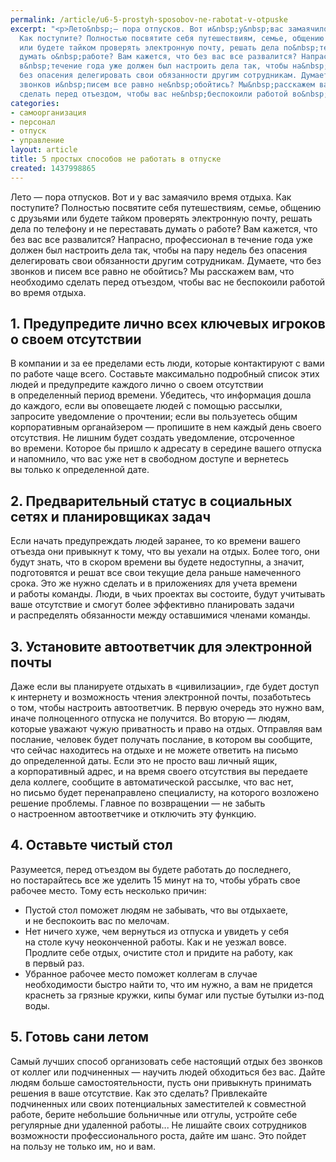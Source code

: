 ```yaml
---
permalink: /article/u6-5-prostyh-sposobov-ne-rabotat-v-otpuske
excerpt: "<p>Лето&nbsp;— пора отпусков. Вот и&nbsp;у&nbsp;вас замаячило время отдыха.
  Как поступите? Полностью посвятите себя путешествиям, семье, общению с&nbsp;друзьями
  или будете тайком проверять электронную почту, решать дела по&nbsp;телефону и&nbsp;не&nbsp;переставать
  думать о&nbsp;работе? Вам кажется, что без вас все развалится? Напрасно, профессионал
  в&nbsp;течение года уже должен был настроить дела так, чтобы на&nbsp;пару недель
  без опасения делегировать свои обязанности другим сотрудникам. Думаете, что без
  звонков и&nbsp;писем все равно не&nbsp;обойтись? Мы&nbsp;расскажем вам, что необходимо
  сделать перед отъездом, чтобы вас не&nbsp;беспокоили работой во&nbsp;время отдыха.</p>"
categories:
- самоорганизация
- персонал
- отпуск
- управление
layout: article
title: 5 простых способов не работать в отпуске
created: 1437998865
---
```

Лето — пора отпусков. Вот и у вас замаячило время отдыха. Как поступите? Полностью посвятите себя путешествиям, семье, общению с друзьями или будете тайком проверять электронную почту, решать дела по телефону и не переставать думать о работе? Вам кажется, что без вас все развалится? Напрасно, профессионал в течение года уже должен был настроить дела так, чтобы на пару недель без опасения делегировать свои обязанности другим сотрудникам. Думаете, что без звонков и писем все равно не обойтись? Мы расскажем вам, что необходимо сделать перед отъездом, чтобы вас не беспокоили работой во время отдыха.

## 1. Предупредите лично всех ключевых игроков о своем отсутствии ##

В компании и за ее пределами есть люди, которые контактируют с вами по работе чаще всего. Составьте максимально подробный список этих людей и предупредите каждого лично о своем отсутствии в определенный период времени. Убедитесь, что информация дошла до каждого, если вы оповещаете людей с помощью рассылки, запросите уведомление о прочтении; если вы пользуетесь общим корпоративным органайзером — пропишите в нем каждый день своего отсутствия. Не лишним будет создать уведомление, отсроченное во времени. Которое бы пришло к адресату в середине вашего отпуска и напомнило, что вас уже нет в свободном доступе и вернетесь вы только к определенной дате.

## 2. Предварительный статус в социальных сетях и планировщиках задач ##

Если начать предупреждать людей заранее, то ко времени вашего отъезда они привыкнут к тому, что вы уехали на отдых. Более того, они будут знать, что в скором времени вы будете недоступны, а значит, подготовятся и решат все свои текущие дела раньше намеченного срока. Это же нужно сделать и в приложениях для учета времени и работы команды. Люди, в чьих проектах вы состоите, будут учитывать ваше отсутствие и смогут более эффективно планировать задачи и распределять обязанности между оставшимися членами команды.

## 3. Установите автоответчик для электронной почты ##

Даже если вы планируете отдыхать в «цивилизации», где будет доступ к интернету и возможность чтения электронной почты, позаботьтесь о том, чтобы настроить автоответчик. В первую очередь это нужно вам, иначе полноценного отпуска не получится. Во вторую — людям, которые уважают чужую приватность и право на отдых. Отправляя вам послание, человек будет получать послание, в котором вы сообщите, что сейчас находитесь на отдыхе и не можете ответить на письмо до определенной даты. Если это не просто ваш личный ящик, а корпоративный адрес, и на время своего отсутствия вы передаете дела коллеге, сообщите в автоматической рассылке, что вас нет, но письмо будет перенаправлено специалисту, на которого возложено решение проблемы. Главное по возвращении — не забыть о настроенном автоответчике и отключить эту функцию.

## 4. Оставьте чистый стол ##

Разумеется, перед отъездом вы будете работать до последнего, но постарайтесь все же уделить 15 минут на то, чтобы убрать свое рабочее место. Тому есть несколько причин:

 *  Пустой стол поможет людям не забывать, что вы отдыхаете, и не беспокоить вас по мелочам.
 *  Нет ничего хуже, чем вернуться из отпуска и увидеть у себя на столе кучу неоконченной работы. Как и не уезжал вовсе. Продлите себе отдых, очистите стол и придите на работу, как в первый раз.
 *  Убранное рабочее место поможет коллегам в случае необходимости быстро найти то, что им нужно, а вам не придется краснеть за грязные кружки, кипы бумаг или пустые бутылки из-под воды.

## 5. Готовь сани летом ##

Самый лучших способ организовать себе настоящий отдых без звонков от коллег или подчиненных — научить людей обходиться без вас. Дайте людям больше самостоятельности, пусть они привыкнуть принимать решения в ваше отсутствие. Как это сделать? Привлекайте подчиненных или своих потенциальных заместителей к совместной работе, берите небольшие больничные или отгулы, устройте себе регулярные дни удаленной работы... Не лишайте своих сотрудников возможности профессионального роста, дайте им шанс. Это пойдет на пользу не только им, но и вам.
